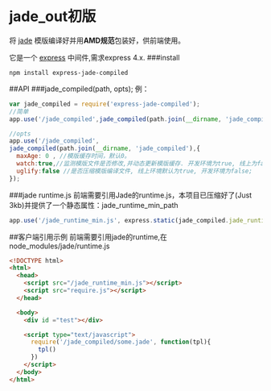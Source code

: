 # jade_out初版
将 [jade](https://github.com/jadejs/jade) 模版编译好并用**AMD规范**包装好，供前端使用。

它是一个 [express](https://github.com/strongloop/express) 中间件,需求express 4.x.
###install
```
npm install express-jade-compiled
```
##API
###jade_compiled(path, opts);
例：
```js
var jade_compiled = require('express-jade-compiled');
//简单
app.use('/jade_compiled',jade_compiled(path.join(__dirname, 'jade_compiled')));

//opts
app.use('/jade_compiled',
jade_compiled(path.join(__dirname, 'jade_compiled'),{
  maxAge: 0 , //模版缓存时间，默认0。
  watch:true,//监测模版文件是否修改,并动态更新模版缓存. 开发环境为true, 线上为false;
  uglify:false //是否压缩模版编译文件, 线上环境默认为true, 开发环境为false;
});
```
###jade runtime.js
前端需要引用Jade的runtime.js，本项目已压缩好了(Just 3kb)并提供了一个静态属性：jade_runtime_min_path
```js
app.use('/jade_runtime_min.js', express.static(jade_compiled.jade_runtime_min_path));
```
##客户端引用示例
前端需要引用jade的runtime,在node_modules/jade/runtime.js
```html
<!DOCTYPE html>
<html>
  <head>
    <script src="/jade_runtime_min.js"></script>
    <script src="require.js"></script>
  </head>

  <body>
    <div id ="test"></div>

    <script type="text/javascript">
      require('/jade_compiled/some.jade', function(tpl){
        tpl()
      })
    </script>
  </body>
</html>
```




